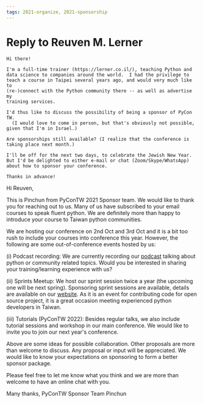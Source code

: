 ```yaml
---
tags: 2021-organize, 2021-sponsorship
---
```


# Reply to Reuven M. Lerner

```
Hi there!

I'm a full-time trainer (https://lerner.co.il/), teaching Python and
data science to companies around the world.  I had the privilege to
teach a course in Taipei several years ago, and would very much like to
(re-)connect with the Python community there -- as well as advertise my
training services.

I'd thus like to discuss the possibility of being a sponsor of PyCon TW.
  (I would love to come in person, but that's obviously not possible,
given that I'm in Israel.)

Are sponsorships still available? (I realize that the conference is
taking place next month.)

I'll be off for the next two days, to celebrate the Jewish New Year.
But I'd be delighted to either e-mail or chat (Zoom/Skype/WhatsApp)
about how to sponsor your conference.

Thanks in advance!
```

Hi Reuven, 

This is Pinchun from PyConTW 2021 Sponsor team. We would like to thank you for reaching out to us. Many of us have subscribed to your email courses to speak fluent python. We are definitely more than happy to introduce your course to Taiwan python communities. 

We are hosting our conference on 2nd Oct and 3rd Oct and it is a bit too rush to include your courses into conference this year. However, the following are some out-of-conference events hosted by us:

(i) Podcast recording: We are currently recording our [podcast](https://open.firstory.me/user/pycast) talking about python or community related topics. Would you be interested in sharing your training/learning experience with us?

(ii) Sprints Meetup: We host our sprint session twice a year (the upcoming one will be next spring). Sponsoring sprint sessions are available, details are available on our [website](https://tw.pycon.org/2021/en-us/sponsor/prospectus). As it is an event for contributing code for open source project, it is a great occasion meeting experienced python developers in Taiwan.

(iii) Tutorials (PyConTW 2022): Besides regular talks, we also include tutorial sessions and workshop in our main conference. We would like to invite you to join our next year's conference. 

Above are some ideas for possible collaboration. Other proposals are more than welcome to discuss. Any proposal or input will be appreciated. We would like to know your expectations on sponsoring to form a  better sponsor package.

Please feel free to let me know what you think and we are more than welcome to have an online chat with you. 

Many thanks,
PyConTW Sponsor Team Pinchun

 